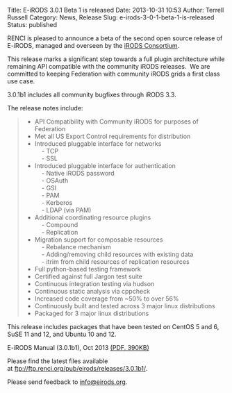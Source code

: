Title: E-iRODS 3.0.1 Beta 1 is released
Date: 2013-10-31 10:53
Author: Terrell Russell
Category: News, Release
Slug: e-irods-3-0-1-beta-1-is-released
Status: published

RENCI is pleased to announce a beta of the second open source release of
E-iRODS, managed and overseen by the [iRODS
Consortium](http://irods-consortium.org/).

This release marks a significant step towards a full plugin architecture
while remaining API compatible with the community iRODS releases.  We
are committed to keeping Federation with community iRODS grids a first
class use case.

3.0.1b1 includes all community bugfixes through iRODS 3.3.

The release notes include:

> - API Compatibility with Community iRODS for purposes of Federation  
>  - Met all US Export Control requirements for distribution  
>  - Introduced pluggable interface for networks  
>      - TCP  
>      - SSL  
>  - Introduced pluggable interface for authentication  
>      - Native iRODS password  
>      - OSAuth  
>      - GSI  
>      - PAM  
>      - Kerberos  
>      - LDAP (via PAM)  
>  - Additional coordinating resource plugins  
>      - Compound  
>      - Replication  
>  - Migration support for composable resources  
>      - Rebalance mechanism  
>      - Adding/removing child resources with existing data  
>      - itrim from child resources of replication resources  
>  - Full python-based testing framework  
>  - Certified against full Jargon test suite  
>  - Continuous integration testing via hudson  
>  - Continuous static analysis via cppcheck  
>  - Increased code coverage from \~50% to over 56%  
>  - Continuously built and tested across 3 major linux distributions  
>  - Packaged for 3 major linux distributions

This release includes packages that have been tested on CentOS 5 and 6,
SuSE 11 and 12, and Ubuntu 10 and 12.

E-iRODS Manual (3.0.1b1), Oct 2013 [(PDF,
390KB)]({filename}/uploads/2013/10/eirods-manual-3.0.1b1.pdf)

Please find the latest files available
at <ftp://ftp.renci.org/pub/eirods/releases/3.0.1b1/>.

Please send feedback to info@eirods.org.
